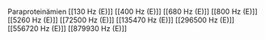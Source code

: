 Paraproteinämien
[[130 Hz (E)]]
[[400 Hz (E)]]
[[680 Hz (E)]]
[[800 Hz (E)]]
[[5260 Hz (E)]]
[[72500 Hz (E)]]
[[135470 Hz (E)]]
[[296500 Hz (E)]]
[[556720 Hz (E)]]
[[879930 Hz (E)]]